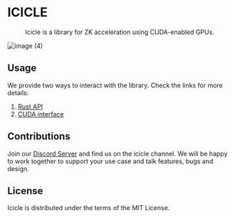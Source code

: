 # ICICLE
 <div align="center">Icicle is a library for ZK acceleration using CUDA-enabled GPUs.</div>

                  
![image (4)](https://user-images.githubusercontent.com/2446179/223707486-ed8eb5ab-0616-4601-8557-12050df8ccf7.png)


## Usage
We provide two ways to interact with the library. Check the links for more details: 
1. [Rust API](/wrapper)
2. [CUDA interface](/cuda) 

## Contributions
Join our [Discord Server](https://discord.gg/Y4SkbDf2Ff) and find us on the icicle channel. We will be happy to work together to support your use case and talk features, bugs and design.

## License
Icicle is distributed under the terms of the MIT License.


